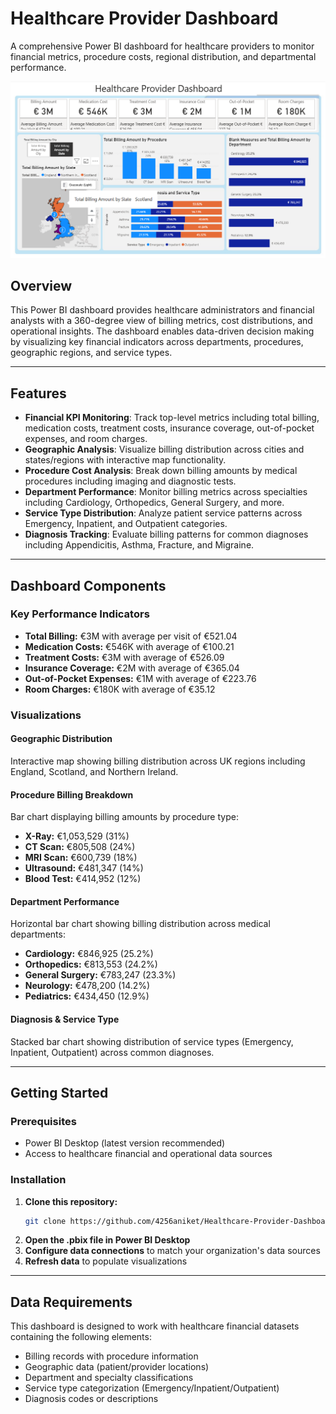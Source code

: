 # Healthcare Provider Dashboard

A comprehensive Power BI dashboard for healthcare providers to monitor financial metrics, procedure costs, regional distribution, and departmental performance.

<img src="https://github.com/4256aniket/Healthcare-Provider-Dashboard/blob/main/Dashboard.png" alt="Dashboard Preview" width="600"/>

## Overview

This Power BI dashboard provides healthcare administrators and financial analysts with a 360-degree view of billing metrics, cost distributions, and operational insights. The dashboard enables data-driven decision making by visualizing key financial indicators across departments, procedures, geographic regions, and service types.

---


## Features

- **Financial KPI Monitoring**: Track top-level metrics including total billing, medication costs, treatment costs, insurance coverage, out-of-pocket expenses, and room charges.
- **Geographic Analysis**: Visualize billing distribution across cities and states/regions with interactive map functionality.
- **Procedure Cost Analysis**: Break down billing amounts by medical procedures including imaging and diagnostic tests.
- **Department Performance**: Monitor billing metrics across specialties including Cardiology, Orthopedics, General Surgery, and more.
- **Service Type Distribution**: Analyze patient service patterns across Emergency, Inpatient, and Outpatient categories.
- **Diagnosis Tracking**: Evaluate billing patterns for common diagnoses including Appendicitis, Asthma, Fracture, and Migraine.

---

## Dashboard Components

### Key Performance Indicators

- **Total Billing:** €3M with average per visit of €521.04
- **Medication Costs:** €546K with average of €100.21
- **Treatment Costs:** €3M with average of €526.09
- **Insurance Coverage:** €2M with average of €365.04
- **Out-of-Pocket Expenses:** €1M with average of €223.76
- **Room Charges:** €180K with average of €35.12

### Visualizations

#### Geographic Distribution

Interactive map showing billing distribution across UK regions including England, Scotland, and Northern Ireland.

#### Procedure Billing Breakdown

Bar chart displaying billing amounts by procedure type:
- **X-Ray:** €1,053,529 (31%)
- **CT Scan:** €805,508 (24%)
- **MRI Scan:** €600,739 (18%)
- **Ultrasound:** €481,347 (14%)
- **Blood Test:** €414,952 (12%)

#### Department Performance

Horizontal bar chart showing billing distribution across medical departments:
- **Cardiology:** €846,925 (25.2%)
- **Orthopedics:** €813,553 (24.2%)
- **General Surgery:** €783,247 (23.3%)
- **Neurology:** €478,200 (14.2%)
- **Pediatrics:** €434,450 (12.9%)

#### Diagnosis & Service Type

Stacked bar chart showing distribution of service types (Emergency, Inpatient, Outpatient) across common diagnoses.

---

## Getting Started

### Prerequisites

- Power BI Desktop (latest version recommended)
- Access to healthcare financial and operational data sources

### Installation

1. **Clone this repository:**
    ```bash
    git clone https://github.com/4256aniket/Healthcare-Provider-Dashboard.git
    ```
2. **Open the .pbix file in Power BI Desktop**
3. **Configure data connections** to match your organization's data sources
4. **Refresh data** to populate visualizations

---

## Data Requirements

This dashboard is designed to work with healthcare financial datasets containing the following elements:

- Billing records with procedure information
- Geographic data (patient/provider locations)
- Department and specialty classifications
- Service type categorization (Emergency/Inpatient/Outpatient)
- Diagnosis codes or descriptions
